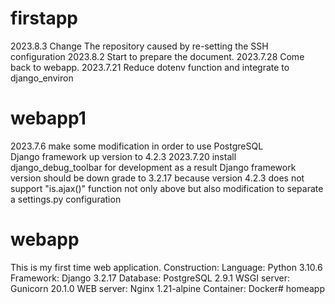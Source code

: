 # firstapp
2023.8.3    Change The repository caused by re-setting the SSH configuration
2023.8.2    Start to prepare the document.
2023.7.28   Come back to webapp.
2023.7.21   Reduce dotenv function and integrate to django_environ

# webapp1
2023.7.6 make some modification in order to use PostgreSQL  
    Django framework up version to 4.2.3
2023.7.20 install django_debug_toolbar for development
    as a result Django framework version should be down grade to 3.2.17
    because version 4.2.3 does not support "is.ajax()" function
    not only above but also modification to separate a settings.py configuration 

# webapp
This is my first time web application.
Construction:
Language: Python 3.10.6
Framework: Django 3.2.17
Database: PostgreSQL 2.9.1
WSGI server: Gunicorn 20.1.0
WEB server: Nginx 1.21-alpine
Container: Docker# homeapp